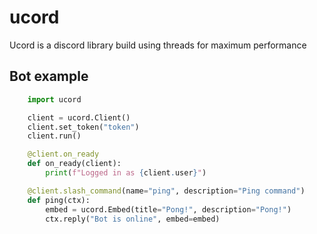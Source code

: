 # ucord

Ucord is a discord library build using threads for maximum performance

## Bot example

```python
    import ucord

    client = ucord.Client()
    client.set_token("token")
    client.run()

    @client.on_ready
    def on_ready(client):
        print(f"Logged in as {client.user}")

    @client.slash_command(name="ping", description="Ping command")
    def ping(ctx):
        embed = ucord.Embed(title="Pong!", description="Pong!")
        ctx.reply("Bot is online", embed=embed)
```
